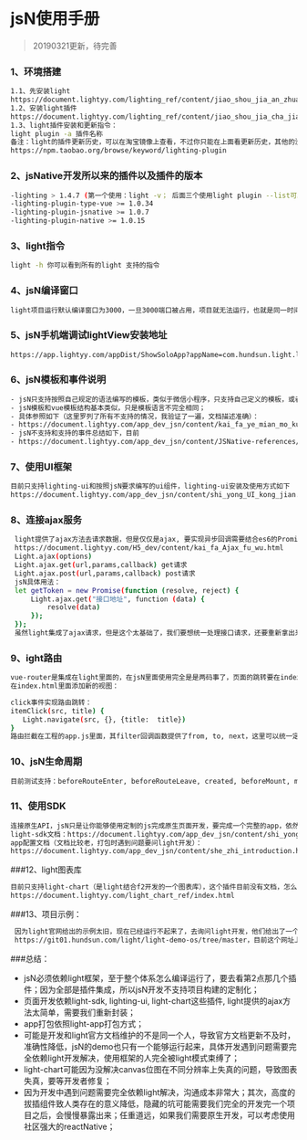 # jsN使用手册

> 20190321更新，待完善

### 1、环境搭建

``` bash
1.1、先安装light
https://document.lightyy.com/lighting_ref/content/jiao_shou_jia_an_zhuang.html
1.2、安装light插件
https://document.lightyy.com/lighting_ref/content/jiao_shou_jia_cha_jian_an_zhuang.html
1.3、light插件安装和更新指令：
light plugin -a 插件名称
备注：light的插件更新历史，可以在淘宝镜像上查看，不过你只能在上面看更新历史，其他的没有任何信息，写的最详细的地方，就是官网了；
https://npm.taobao.org/browse/keyword/lighting-plugin
```

### 2、jsNative开发所以来的插件以及插件的版本
``` bash
-lighting > 1.4.7 (第一个使用：light -v； 后面三个使用light plugin --list可以插件到)
-lighting-plugin-type-vue >= 1.0.34
-lighting-plugin-jsnative >= 1.0.7
-lighting-plugin-native >= 1.0.15
```

### 3、light指令
``` bash
light -h 你可以看到所有的light 支持的指令
 ```
 
### 4、jsN编译窗口
``` bash
light项目运行默认编译窗口为3000，一旦3000端口被占用，项目就无法运行，也就是同一时间，你只能运行一个jsN项目；配置项全部是插件集成，没有暴露给用户，想要定制，需要改插件源码
 ```
### 5、jsN手机端调试lightView安装地址
 ``` bash
https://app.lightyy.com/appDist/ShowSoloApp?appName=com.hundsun.light.lightIn.appstore
  ```
### 6、jsN模板和事件说明
 ``` bash
- jsN只支持按照自己规定的语法编写的模板，类似于微信小程序，只支持自己定义的模板，或者完全按照light要求编写的模板或者组件；
- jsN模板和vue模板结构基本类似，只是模板语言不完全相同；
- 具体参照如下（这里罗列了所有不支持的情况，我验证了一遍，文档描述准确）：
- https://document.lightyy.com/app_dev_jsn/content/kai_fa_ye_mian_mo_kuai.html
- jsN不支持和支持的事件总结如下，目前
- https://document.lightyy.com/app_dev_jsn/content/JSNative-references/common-event.html  
 ```
 ### 7、使用UI框架
  ``` bash
 目前只支持lighting-ui和按照jsN要求编写的ui组件，lighting-ui安装及使用方式如下
 https://document.lightyy.com/app_dev_jsn/content/shi_yong_UI_kong_jian.html
  ```
 ### 8、连接ajax服务
``` bash
 light提供了ajax方法去请求数据，但是仅仅是ajax, 要实现异步回调需要结合es6的Promise，既创建一个新的Promise对象，里面执行ajax请求，然后在resolve和reject里面添加回调处理
 https://document.lightyy.com/H5_dev/content/kai_fa_Ajax_fu_wu.html
 Light.ajax(options)
 Light.ajax.get(url,params,callback) get请求
 Light.ajax.post(url,params,callback) post请求
 jsN具体用法：
 let getToken = new Promise(function (resolve, reject) {
     Light.ajax.get("接口地址", function (data) {
         resolve(data)
     });
 });
 虽然light集成了ajax请求，但是这个太基础了，我们要想统一处理接口请求，还要重新拿出来封装和定制；
```
  ### 9、ight路由
``` bash
vue-router是集成在light里面的，在jsN里面使用完全是是两码事了，页面的跳转要在index.html里面根据页面的名称添加view标签，view标签的id值对应页面的名称，添加完新的页面，需要打包运行才能生效；
在index.html里面添加新的视图：

click事件实现路由跳转：
itemClick(src, title) {
   Light.navigate(src, {}, {title:  title})
}
路由拦截在工程的app.js里面，其filter回调函数提供了from, to, next，这里可以统一定制路由拦截内容
```
### 10、jsN生命周期
``` bash
目前测试支持：beforeRouteEnter, beforeRouteLeave, created, beforeMount, mounted; 不支持activated, beforeRouteUpdate, 实在想知道原因，可以问一下light开发，建议不要自己看源码；
```
### 11、使用SDK
``` bash
连接原生API，jsN只是让你能够使用定制的js完成原生页面开发，要完成一个完整的app，依然还是需要按照light的规矩，使用light-sdk和壳子交互（light-sdk是当做插件引入的，和lighting-ui一样），然后打壳子，改入口，该配置，上传，打包；和我们之前开发壳子内嵌h5一样；
light-sdk文档：https://document.lightyy.com/app_dev_jsn/content/shi_yong_duan_SDK.html
app配置文档（文档比较老，打包时遇到问题要问light开发）：
https://document.lightyy.com/app_dev_jsn/content/she_zhi_introduction.html
```
###12、light图表库
``` bash
目前只支持light-chart（是light结合f2开发的一个图表库），这个插件目前没有文档，怎么用只能看项目示例，12点会给出
https://document.lightyy.com/light_chart_ref/index.html
```
###13、项目示例：
``` bash
 因为light官网给出的示例太旧，现在已经运行不起来了，去询问light开发，他们给出了一个新的网址：
 https://git01.hundsun.com/light/light-demo-os/tree/master，目前这个网址上也只有一个demo（chart.js）能够运行起来：
```
 
 
###总结：
 - jsN必须依赖light框架，至于整个体系怎么编译运行了，要去看第2点那几个插件；因为全部是插件集成，所以jsN开发不支持项目构建的定制化；
 - 页面开发依赖light-sdk, lighting-ui, light-chart这些插件, light提供的ajax方法太简单，需要我们重新封装；
 - app打包依照light-app打包方式；
 - 可能是开发和light官方文档维护的不是同一个人，导致官方文档更新不及时，准确性降低，jsN的demo也只有一个能够运行起来，具体开发遇到问题需要完全依赖light开发解决，使用框架的人完全被light模式束缚了；
 - light-chart可能因为没解决canvas位图在不同分辨率上失真的问题，导致图表失真，要等开发者修复；
 - 因为开发中遇到问题需要完全依赖light解决，沟通成本非常大；其次，高度的拔插组件致人类存在的意义降低，隐藏的坑可能需要我们完全的开发完一个项目之后，会慢慢暴露出来；任重道远，如果我们需要原生开发，可以考虑使用社区强大的reactNative；

